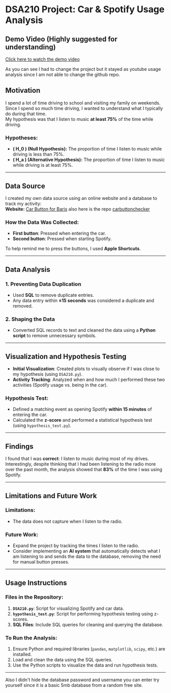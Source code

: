 # **DSA210 Project: Car & Spotify Usage Analysis**
## **Demo Video (Highly suggested for understanding)**

[Click here to watch the demo video](videoexplainingproject.mp4)

As you can see I had to change the project but it stayed as youtube usage analysis since I am not able to change the github repo.
## **Motivation**  
I spend a lot of time driving to school and visiting my family on weekends. Since I spend so much time driving, I wanted to understand what I typically do during that time.  
My hypothesis was that I listen to music **at least 75%** of the time while driving.

### **Hypotheses:**
- **\( H_0 \) (Null Hypothesis):** The proportion of time I listen to music while driving is less than 75%.  
- **\( H_a \) (Alternative Hypothesis):** The proportion of time I listen to music while driving is at least 75%.

---

## **Data Source**  
I created my own data source using an online website and a database to track my activity:  
**Website:** [Car Button for Baris](https://carbuttonforbaris.netlify.app/)
also here is the repo [carbuttonchecker](https://github.com/barisMarathon/carbuttonchecker)

### **How the Data Was Collected:**  
- **First button**: Pressed when entering the car.  
- **Second button**: Pressed when starting Spotify.

To help remind me to press the buttons, I used **Apple Shortcuts**.

---

## **Data Analysis**

### **1. Preventing Data Duplication**  
- Used **SQL** to remove duplicate entries.  
- Any data entry within **±15 seconds** was considered a duplicate and removed.

### **2. Shaping the Data**  
- Converted SQL records to text and cleaned the data using a **Python script** to remove unnecessary symbols.

---

## **Visualization and Hypothesis Testing**

- **Initial Visualization**: Created plots to visually observe if I was close to my hypothesis (using `DSA210.py`).  
- **Activity Tracking**: Analyzed when and how much I performed these two activities (Spotify usage vs. being in the car).  

### **Hypothesis Test**:
- Defined a matching event as opening Spotify **within 15 minutes** of entering the car.
- Calculated the **z-score** and performed a statistical hypothesis test (using `hypothesis_test.py`).

---

## **Findings**  
I found that I was **correct**: I listen to music during most of my drives.  
Interestingly, despite thinking that I had been listening to the radio more over the past month, the analysis showed that **83%** of the time I was using Spotify.

---

## **Limitations and Future Work**  
### **Limitations**:
- The data does not capture when I listen to the radio.  

### **Future Work**:
- Expand the project by tracking the times I listen to the radio.
- Consider implementing an **AI system** that automatically detects what I am listening to and sends the data to the database, removing the need for manual button presses.

---

## **Usage Instructions**  

### **Files in the Repository:**
1. **`DSA210.py`**: Script for visualizing Spotify and car data.
2. **`hypothesis_test.py`**: Script for performing hypothesis testing using z-scores.
3. **SQL Files**: Include SQL queries for cleaning and querying the database.

### **To Run the Analysis**:
1. Ensure Python and required libraries (`pandas`, `matplotlib`, `scipy`, etc.) are installed.
2. Load and clean the data using the SQL queries.
3. Use the Python scripts to visualize the data and run hypothesis tests.

---
Also I didn't hide the database password and username you can enter try yourself since it is a basic 5mb database from a random free site.
